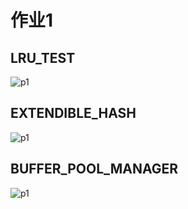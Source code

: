 # 作业1
## LRU_TEST

![p1](./result_images/1.png)

## EXTENDIBLE_HASH
![p1](./screenshots/3.png)

## BUFFER_POOL_MANAGER
![p1](./screenshots/2.png)